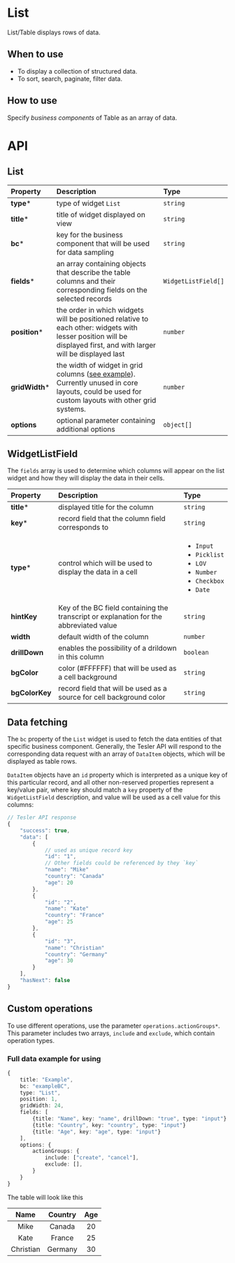 # List

List/Table displays rows of data.



## When to use

- To display a collection of structured data.
- To sort, search, paginate, filter data.



## How to use

Specify *business components* of Table as an array of data.



# API

## List 

|  Property |  Description | Type  |
|:---|:---|:---|
| **type***  | type of widget `List`  | `string`  |
| **title***  | title of widget displayed on view  | `string`  |
| **bc***  |  key for the business component that will be used for data sampling | `string`  |
| **fields***  | an array containing objects that describe the table columns and their corresponding fields on the selected records  |  `WidgetListField[]` |
| **position*** | the order in which widgets will be positioned relative to each other: widgets with lesser position will be displayed first, and with larger will be displayed last | `number`  |
| **gridWidth***  | the width of widget in grid columns ([see example](https://ant.design/components/grid/)). Currently unused in core layouts, could be used for custom layouts with other grid systems. | `number`  |
| **options**  |  optional parameter containing additional options |  `object[]` |



## WidgetListField

The `fields` array is used to determine which columns will appear on the list widget and how they will display the data in their cells.

| Property | Description  | Type |
|:---|:---|:---|
| **title*** | displayed title for the column  | `string`  |
| **key*** | record field that the column field corresponds to  | `string`  |
| **type*** | control which will be used to display the data in a cell  | <ul><li>`Input`</li><li>`Picklist`</li><li>`LOV`</li><li>`Number`</li><li>`Checkbox`</li><li>`Date`</li></ul> |
| **hintKey** | Key of the BC field containing the transcript or explanation for the abbreviated value  | `string`  |
| **width** | default width of the column  | `number`  |
| **drillDown** | enables the possibility of a drildown in this column | `boolean`  |
| **bgColor** | color (#FFFFFF) that will be used as a cell background | `string`  |
| **bgColorKey** | record field that will be used as a source for cell background color | `string`  |

## Data fetching

The `bc` property of the `List` widget is used to fetch the data entities of that specific business component.
Generally, the Tesler API will respond to the corresponding data request with an array of `DataItem` objects, which will be displayed as table rows.

`DataItem` objects have an `id` property which is interpreted as a unique key of this particular record, and all other non-reserved properties represent a key/value pair, where key should match a `key` property of the `WidgetListField` description, and value will be used as a cell value for this columns: 

```ts
// Tesler API response
{
    "success": true,
    "data": [
        {
            // used as unique record key
            "id": "1",
            // Other fields could be referenced by they `key` 
            "name": "Mike"
            "country": "Canada"
            "age": 20
        },
        {
            "id": "2",
            "name": "Kate"
            "country": "France"
            "age": 25
        },
        {
            "id": "3",
            "name": "Christian"
            "country": "Germany"
            "age": 30
        }
    ],
    "hasNext": false
}
```


## Custom operations

To use different operations, use the parameter `operations.actionGroups*`. This parameter includes two arrays, `include` and `exclude`, which contain operation types.



### Full data example for using

 
```ts 
{
    title: "Example",
    bc: "exampleBC",
    type: "List",
    position: 1,
    gridWidth: 24,
    fields: [
        {title: "Name", key: "name", drillDown: "true", type: "input"}
        {title: "Country", key: "country", type: "input"}
        {title: "Age", key: "age", type: "input"}
    ],
    options: {
        actionGroups: {
            include: ["create", "cancel"],
            exclude: [],
        }
    }
}
```


The table will look like this

|  Name |  Country | Age  |
|:---:|:---:|:---:|
| Mike  | Canada  | 20  |
| Kate  | France  | 25  |
| Christian  | Germany  | 30  |
